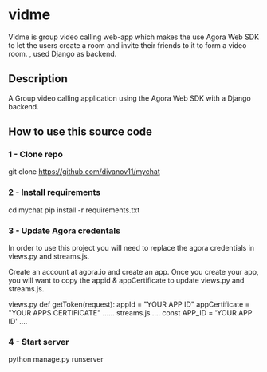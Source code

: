 # vidme
Vidme is group video calling web-app which makes the use Agora Web SDK to let the users create a room and invite their friends to it to form a video room.
, used Django as backend.

## Description
A Group video calling application using the Agora Web SDK with a Django backend.

## How to use this source code
### 1 - Clone repo
git clone https://github.com/divanov11/mychat
### 2 - Install requirements
cd mychat
pip install -r requirements.txt
### 3 - Update Agora credentals
In order to use this project you will need to replace the agora credentials in views.py and streams.js.

Create an account at agora.io and create an app. Once you create your app, you will want to copy the appid & appCertificate to update views.py and streams.js.

views.py
def getToken(request):
    appId = "YOUR APP ID"
    appCertificate = "YOUR APPS CERTIFICATE"
    ......
streams.js
....
const APP_ID = 'YOUR APP ID'
....
### 4 - Start server
python manage.py runserver
